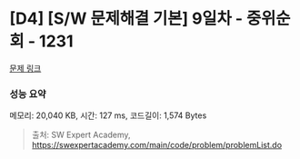 # [D4] [S/W 문제해결 기본] 9일차 - 중위순회 - 1231 

[문제 링크](https://swexpertacademy.com/main/code/problem/problemDetail.do?contestProbId=AV140YnqAIECFAYD) 

### 성능 요약

메모리: 20,040 KB, 시간: 127 ms, 코드길이: 1,574 Bytes



> 출처: SW Expert Academy, https://swexpertacademy.com/main/code/problem/problemList.do